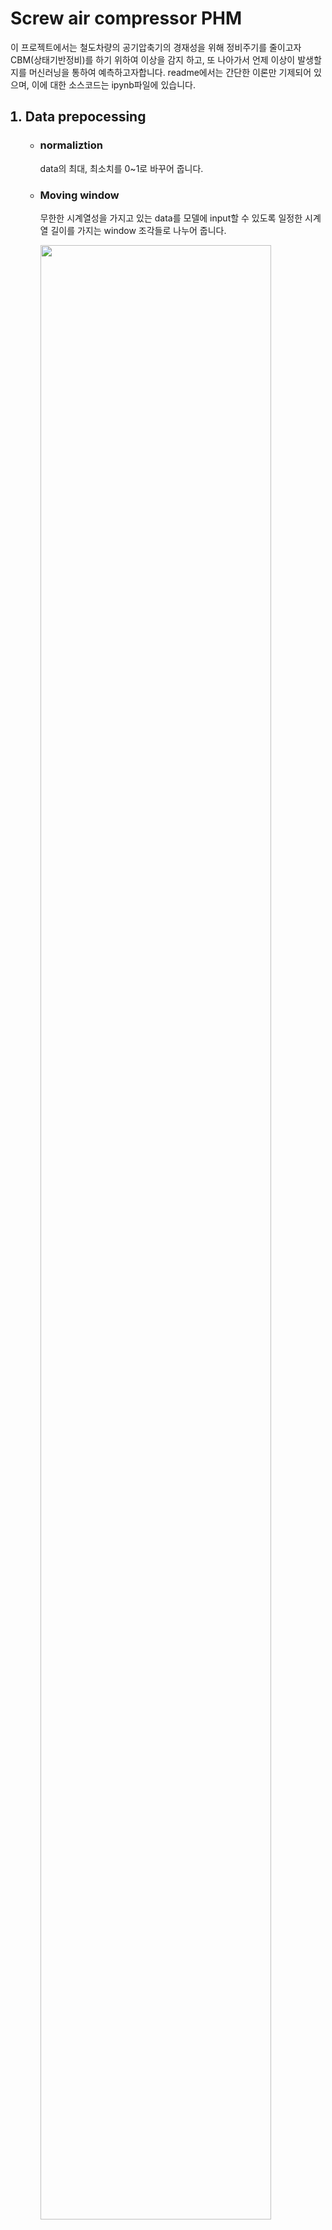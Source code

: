 <!DOCTYPE html>
<html>
  <body>
    <h1>Screw air compressor PHM</h1>
    <p>
      이 프로젝트에서는 철도차량의 공기압축기의 경재성을 위해 정비주기를 줄이고자 CBM(상태기반정비)를 하기 위하여 이상을 감지 하고, 또 나아가서 언제 이상이 발생할지를 머신러닝을 통하여 예측하고자합니다. readme에서는 간단한 이론만 기제되어 있으며, 이에 대한 소스코드는 ipynb파일에 있습니다.
    </p>
    <ol>
      <h2><li>Data prepocessing</li></h2>
        <ul>
          <li><h3>normaliztion</h3></li>
            <p>
              data의 최대, 최소치를 0~1로 바꾸어 줍니다.
            </p>
          <li><h3>Moving window</h3></li>
            <p>
              무한한 시계열성을 가지고 있는 data를 모델에 input할 수 있도록 일정한 시계열 길이를 가지는 window 조각들로 나누어 줍니다.
            </p>
          <img src="https://user-images.githubusercontent.com/79820509/143999032-fc1d8a26-81aa-45fc-918c-3b2d30737469.png" alt="" width="90%"><br>
        </ul>
      <h2><li>Auto encoder</li></h2>
        <p>
          auto encoder란 data를 encoder를 통하여 압축한 후, 다시 decoder를 통해 복원하였을 때, 얼마나 잘 복원하였는가를 보고 이상을 탐지 합니다. 만약 복원한 데이터가 원본 데이터와 큰 차이가 있다면 모델은 이것을 이상이 있다고 판단 합니다. encoder와 decoder에 어떠한 layer가 사용되었는 지에 따라 LSTM_AE, CNN_AE, VAE등으로 불리게 됩니다.
        </p>
        <ul>
          <li><h3>LSTM AE</h3></li>
            <p>
              encoding과 decoding을 모두 LSTM을 사용한 LSTM AE의 계략도 입니다.
            </p>
          <img src="https://user-images.githubusercontent.com/79820509/143997924-aca3b90d-49aa-40c4-b005-c8568781ecd0.png" alt="" width="90%"><br>
          <li><h3>CNN_LSTM AE</h3></li>
            <p>
              CNN_LSTM AE는 encoding은 CNN으로, decoding은 LSTM을 사용합니다. 아래는 CNN encoder의 계략도 입니다.
            </p>
          <img src="https://user-images.githubusercontent.com/79820509/143998308-a3cc70b7-0adf-4906-835a-9b6adebb8e8d.png" alt="" width="90%"><br>
        </ul>
      <h2><li>Perfomance test with reconstruct error</li></h2>
      성능을 평가 하기 위해서 reconstruct error를 MAE 방식과 데이터의 분포까지 고려한 anomaly score 방식으로 각각 구하여서 성능을 평가하였습니다. error가 낮은 것도 중요하지만, 그 error가 일정한 것도 중요하다고 판단하였기 때문에 error의 평균과 분산을 각각 계산하여 더 낮은 값이 더 좋은 모델이라 판단하였습니다. 이 방법을 사용하면 이상 데이터가 충분하지 않은 상황에서도 모델을 평가할 수 있습니다.
        <ul>
          <li><h3>Loss(MAE)</h3></li>
          <p>
            단순히 차(error)의 절대값(absolute)의 평균(mean)입니다.
          </p>
          <li><h3>anomaly score</h3></li>
          <p>
            평균과 공분산을 활용한 공식을 사용하며 loss가 어떻게 분포되어있는지에도 영향을 받습니다. 사용하는 feature 수가 많은 수록 MAE보다 뛰어난 test 성능을 보여줍니다.
          </p>
          <img src="https://user-images.githubusercontent.com/79820509/144009711-10d510f8-c7a9-40e4-8637-3420d78551b2.png" alt="" width="70%"><br>
        </ul>
    </ol>
  </body>
</html>
